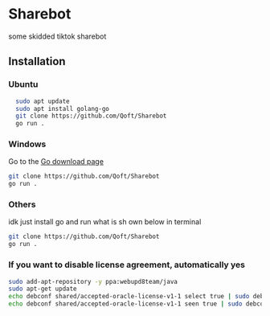 # Sharebot
some skidded tiktok sharebot


## Installation


### Ubuntu
```bash
  sudo apt update
  sudo apt install golang-go
  git clone https://github.com/Qoft/Sharebot
  go run .
```


### Windows
Go to the [Go download page](https://go.dev/dl/)
```bash
git clone https://github.com/Qoft/Sharebot
go run .
```

### Others
idk just install go and run what is sh own below in terminal
```bash
git clone https://github.com/Qoft/Sharebot
go run .
```


### If you want to disable license agreement, automatically yes

```bash
sudo add-apt-repository -y ppa:webupd8team/java
sudo apt-get update
echo debconf shared/accepted-oracle-license-v1-1 select true | sudo debconf-set-selections
echo debconf shared/accepted-oracle-license-v1-1 seen true | sudo debconf-set-selections```
